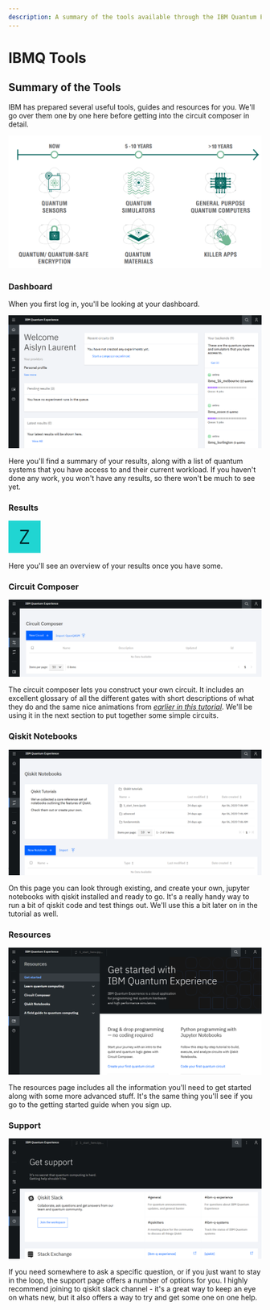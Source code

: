 ```yaml
---
description: A summary of the tools available through the IBM Quantum Experience
---
```


# IBMQ Tools

## Summary of the Tools

IBM has prepared several useful tools, guides and resources for you. We'll go over them one by one here before getting into the circuit composer in detail.

![A screenshot of the sidebar on the quantum experience webpage](../.gitbook/assets/image%20%286%29.png)

### Dashboard

When you first log in, you'll be looking at your dashboard.

![A screenshot of the IBMQ dashboard](../.gitbook/assets/image%20%2817%29.png)

Here you'll find a summary of your results, along with a list of quantum systems that you have access to and their current workload. If you haven't done any work, you won't have any results, so there won't be much to see yet.

### Results

![A screenshot of the IBMQ results page](../.gitbook/assets/image%20%287%29.png)

Here you'll see an overview of your results once you have some.

### Circuit Composer

![A screenshot of the IBMQ circuit composer page](../.gitbook/assets/image%20%2828%29.png)

The circuit composer lets you construct your own circuit. It includes an excellent glossary of all the different gates with short descriptions of what they do and the same nice animations from [_earlier in this tutorial_](../quantum-circuits/single-qubit-gates.md). We'll be using it in the next section to put together some simple circuits.

### Qiskit Notebooks

![A screenshot of the IBMQ qiskit notebooks page](../.gitbook/assets/image%20%289%29.png)

On this page you can look through existing, and create your own, jupyter notebooks with qiskit installed and ready to go. It's a really handy way to run a bit of qiskit code and test things out. We'll use this a bit later on in the tutorial as well.

### Resources

![A screenshot of the IBMQ resources page](../.gitbook/assets/image%20%2818%29.png)

The resources page includes all the information you'll need to get started along with some more advanced stuff. It's the same thing you'll see if you go to the getting started guide when you sign up.

### Support

![A screenshot of the IBMQ support page](../.gitbook/assets/image%20%288%29.png)

If you need somewhere to ask a specific question, or if you just want to stay in the loop, the support page offers a number of options for you. I highly recommend joining to qiskit slack channel - it's a great way to keep an eye on whats new, but it also offers a way to try and get some one on one help.

